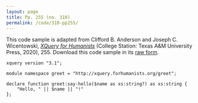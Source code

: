 ```yaml
---
layout: page
title: Pp. 255 (no. 310)
permalink: /code/310-pp255/
---
```


This code sample is adapted from Clifford B. Anderson and Joseph C. Wicentowski, 
[_XQuery for Humanists_](/) (College Station: Texas A&M University Press, 2020), 255. 
Download this code sample in its [raw form](/code/310-pp255/310-pp255.xq).

```xquery
xquery version "3.1";

module namespace greet = "http://xquery.forhumanists.org/greet";

declare function greet:say-hello($name as xs:string?) as xs:string {
    "Hello, " || $name || "!"
};
```  
